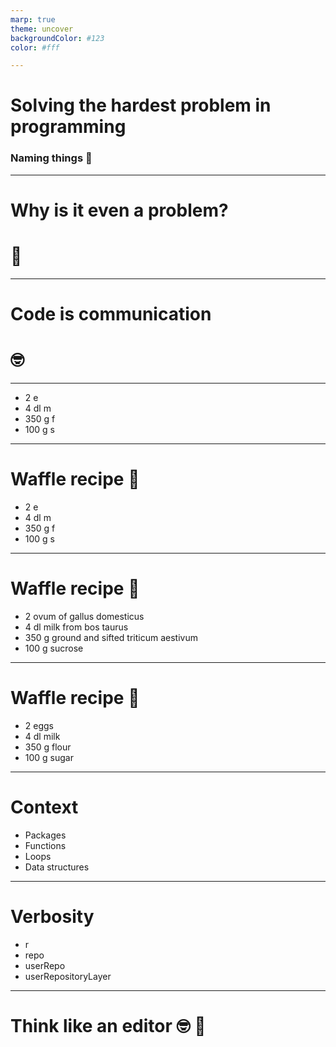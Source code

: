 ```yaml
---
marp: true
theme: uncover
backgroundColor: #123
color: #fff

---
```


# Solving the hardest problem in programming
### Naming things :tada:

---
# Why is it even a problem? 

# :thinking:
<!---
- Code is written for humans to read
- Programmers are mostly problem solvers, not writers or communicators
- It's hard to think from another perspective
- The programmer understands the code, at that time
- We don't bother really, the code runs, the tests pass, hey ho let's go
--->
---
# Code is communication
# 🤓
<!---
The code we write describes how it works and what it represents to other humans
Most of us don't think about code as communication, but it really is
It tells your team, or the entire world if it's open source, 
I like to think about code in the same way I think
--->
---
- 2 e
- 4 dl m
- 350 g f
- 100 g s

---
# Waffle recipe 🧇
- 2 e
- 4 dl m
- 350 g f
- 100 g s
 
---
# Waffle recipe 🧇
- 2 ovum of gallus domesticus
- 4 dl milk from bos taurus
- 350 g ground and sifted triticum aestivum
- 100 g sucrose

---
# Waffle recipe 🧇
- 2 eggs
- 4 dl milk
- 350 g flour 
- 100 g sugar

---
# Context
- Packages
- Functions
- Loops
- Data structures
---
# Verbosity
- r
- repo
- userRepo
- userRepositoryLayer
---
# Think like an editor 🤓 📖
<!---
---
# Set correct verbosity and context